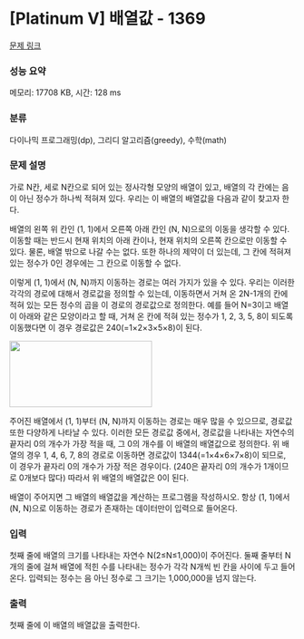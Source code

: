 # [Platinum V] 배열값 - 1369 

[문제 링크](https://www.acmicpc.net/problem/1369) 

### 성능 요약

메모리: 17708 KB, 시간: 128 ms

### 분류

다이나믹 프로그래밍(dp), 그리디 알고리즘(greedy), 수학(math)

### 문제 설명

<p>가로 N칸, 세로 N칸으로 되어 있는 정사각형 모양의 배열이 있고, 배열의 각 칸에는 음이 아닌 정수가 하나씩 적혀져 있다. 우리는 이 배열의 배열값을 다음과 같이 찾고자 한다.</p>
<p>배열의 왼쪽 위 칸인 (1, 1)에서 오른쪽 아래 칸인 (N, N)으로의 이동을 생각할 수 있다. 이동할 때는 반드시 현재 위치의 아래 칸이나, 현재 위치의 오른쪽 칸으로만 이동할 수 있다. 물론, 배열 밖으로 나갈 수는 없다. 또한 하나의 제약이 더 있는데, 그 칸에 적혀져 있는 정수가 0인 경우에는 그 칸으로 이동할 수 없다.</p>
<p>이렇게 (1, 1)에서 (N, N)까지 이동하는 경로는 여러 가지가 있을 수 있다. 우리는 이러한 각각의 경로에 대해서 경로값을 정의할 수 있는데, 이동하면서 거쳐 온 2N-1개의 칸에 적혀 있는 모든 정수의 곱을 이 경로의 경로값으로 정의한다. 예를 들어 N=3이고 배열이 아래와 같은 모양이라고 할 때, 거쳐 온 칸에 적혀 있는 정수가 1, 2, 3, 5, 8이 되도록 이동했다면 이 경우 경로값은 240(=1×2×3×5×8)이 된다.</p>
<p><img width="251" height="117" alt="" src="https://www.acmicpc.net/upload/201004/qoduf.JPG"></p>
<p>주어진 배열에서 (1, 1)부터 (N, N)까지 이동하는 경로는 매우 많을 수 있으므로, 경로값 또한 다양하게 나타날 수 있다. 이러한 모든 경로값 중에서, 경로값을 나타내는 자연수의 끝자리 0의 개수가 가장 적을 때, 그 0의 개수를 이 배열의 배열값으로 정의한다. 위 배열의 경우 1, 4, 6, 7, 8의 경로로 이동하면 경로값이 1344(=1×4×6×7×8)이 되므로, 이 경우가 끝자리 0의 개수가 가장 적은 경우이다. (240은 끝자리 0의 개수가 1개이므로 0개보다 많다) 따라서 위 배열의 배열값은 0이 된다.</p>
<p>배열이 주어지면 그 배열의 배열값을 계산하는 프로그램을 작성하시오. 항상 (1, 1)에서 (N, N)으로 이동하는 경로가 존재하는 데이터만이 입력으로 들어온다.</p>

### 입력 

 <p>첫째 줄에 배열의 크기를 나타내는 자연수 N(2≤N≤1,000)이 주어진다. 둘째 줄부터 N개의 줄에 걸쳐 배열에 적힌 수를 나타내는 정수가 각각 N개씩 빈 칸을 사이에 두고 들어온다. 입력되는 정수는 음 아닌 정수로 그 크기는 1,000,000을 넘지 않는다.</p>

### 출력 

 <p>첫째 줄에 이 배열의 배열값을 출력한다.</p>

